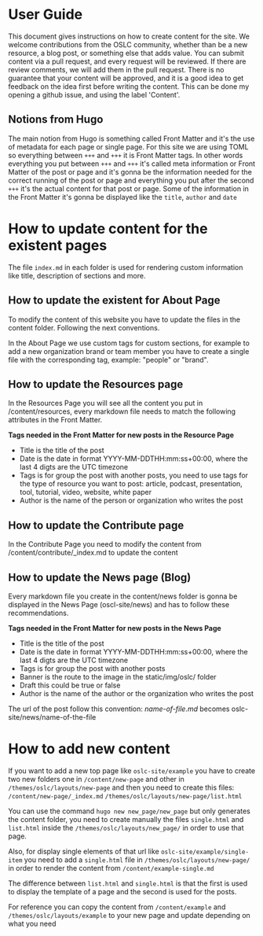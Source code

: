 # User Guide

This document gives instructions on how to create content for the site. We welcome contributions from the OSLC community, whether than be a new resource, a blog post, or something else that adds value. You can submit content via a pull request, and every request will be reviewed. If there are review comments, we will add them in the pull request. There is no guarantee that your content will be approved, and it is a good idea to get feedback on the idea first before writing the content. This can be done my opening a github issue, and using the label 'Content'.

## Notions from Hugo
The main notion from Hugo is something called Front Matter and it's the use of metadata for each page or single page. For this site we are using TOML so everything between `+++` and `+++` it is Front Matter tags. In other words everything you put between `+++` and `+++` it's called meta information or Front Matter of the post or page and it's gonna be the information needed for the correct running of the post or page and everything you put after the second `+++` it's the actual content for that post or page. Some of the information in the Front Matter it's gonna be displayed like the `title`, `author` and `date`

# How to update content for the existent pages

The file `index.md` in each folder is used for rendering custom information like title, description of sections and more.

## How to update the existent for About Page

To modify the content of this website you have to update the files in the content folder. Following the next conventions.

In the About Page we use custom tags for custom sections, for example to add a new organization brand or team member you have to create a single file with the corresponding tag, example: "people" or "brand".

## How to update the Resources page 
In the Resources Page you will see all the content you put in /content/resources, every markdown file 
needs to match the following attributes in the Front Matter.

**Tags needed in the Front Matter for new posts in the Resource Page**

* Title is the title of the post
* Date is the date in format YYYY-MM-DDTHH:mm:ss+00:00, where the last 4 digts are the UTC timezone
* Tags is for group the post with another posts, you need to use tags for the type of resource you want to post: article, podcast, presentation, tool, tutorial, video, website, white paper
* Author is the name of the person or organization who writes the post

## How to update the Contribute page
In the Contribute Page you need to modify the content from /content/contribute/_index.md to update the content

## How to update the News page (Blog)

Every markdown file you create in the content/news folder is gonna be displayed in the News Page (oscl-site/news) and has to follow these recommendations.

**Tags needed in the Front Matter for new posts in the News Page**

* Title is the title of the post
* Date is the date in format YYYY-MM-DDTHH:mm:ss+00:00, where the last 4 digts are the UTC timezone
* Tags is for group the post with another posts
* Banner is the route to the image in the static/img/oslc/ folder 
* Draft this could be true or false
* Author is the name of the author or the organization who writes the post

The url of the post follow this convention: _name-of-file.md_ becomes oslc-site/news/name-of-the-file 

# How to add new content

If you want to add a new top page like `oslc-site/example` you have to create two new folders one in `/content/new-page` and other in `/themes/oslc/layouts/new-page` and then you need to create this files: `/content/new-page/_index.md` `/themes/oslc/layouts/new-page/list.html` 

You can use the command `hugo new new_page/new_page` but only generates the content folder, you need to create manually the files `single.html` and `list.html` inside the `/themes/oslc/layouts/new_page/` in order to use that page.

Also, for display single elements of that url like `oslc-site/example/single-item` you need to add a `single.html` file in `/themes/oslc/layouts/new-page/` in order to render the content from 
`/content/example-single.md`

The difference between `list.html` and `single.html` is that the first is used to display the template of a page and the second is used for the posts.

For reference you can copy the content from `/content/example` and `/themes/oslc/layouts/example` to your new page and update depending on what you need